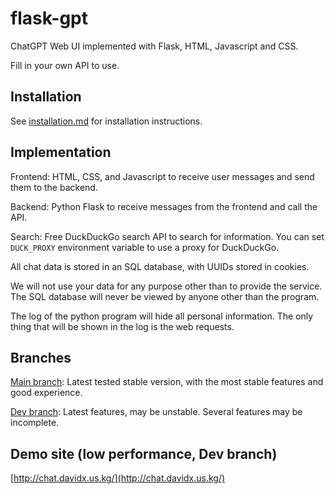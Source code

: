 # flask-gpt

ChatGPT Web UI implemented with Flask, HTML, Javascript and CSS.

Fill in your own API to use.

## Installation

See [installation.md](installation.md) for installation instructions.

## Implementation

Frontend: HTML, CSS, and Javascript to receive user messages and send them to the backend.

Backend: Python Flask to receive messages from the frontend and call the API.

Search: Free DuckDuckGo search API to search for information. You can set `DUCK_PROXY` environment variable to use a proxy for DuckDuckGo.

All chat data is stored in an SQL database, with UUIDs stored in cookies.

We will not use your data for any purpose other than to provide the service. The SQL database will never be viewed by anyone other than the program.

The log of the python program will hide all personal information. The only thing that will be shown in the log is the web requests.

## Branches

[Main branch](https://github.com/Davidasx/flask-gpt/tree/main): Latest tested stable version, with the most stable features and good experience.

[Dev branch](https://github.com/Davidasx/flask-gpt/tree/dev): Latest features, may be unstable. Several features may be incomplete.

## Demo site (low performance, Dev branch)

[http://chat.davidx.us.kg/](http://chat.davidx.us.kg/)